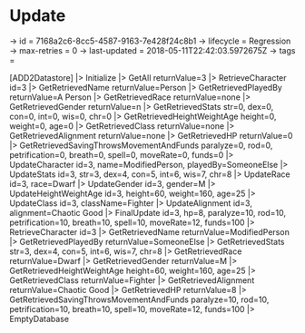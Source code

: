 # Update

-> id = 7168a2c6-8cc5-4587-9163-7e428f24c8b1
-> lifecycle = Regression
-> max-retries = 0
-> last-updated = 2018-05-11T22:42:03.5972675Z
-> tags = 

[ADD2Datastore]
|> Initialize
|> GetAll returnValue=3
|> RetrieveCharacter id=3
|> GetRetrievedName returnValue=Person
|> GetRetrievedPlayedBy returnValue=A Person
|> GetRetrievedRace returnValue=none
|> GetRetrievedGender returnValue=n
|> GetRetrievedStats str=0, dex=0, con=0, int=0, wis=0, chr=0
|> GetRetrievedHeightWeightAge height=0, weight=0, age=0
|> GetRetrievedClass returnValue=none
|> GetRetrievedAlignment returnValue=none
|> GetRetrievedHP returnValue=0
|> GetRetrievedSavingThrowsMovementAndFunds paralyze=0, rod=0, petrification=0, breath=0, spell=0, moveRate=0, funds=0
|> UpdateCharacter id=3, name=ModifiedPerson, playedBy=SomeoneElse
|> UpdateStats id=3, str=3, dex=4, con=5, int=6, wis=7, chr=8
|> UpdateRace id=3, race=Dwarf
|> UpdateGender id=3, gender=M
|> UpdateHeightWeightAge id=3, height=60, weight=160, age=25
|> UpdateClass id=3, className=Fighter
|> UpdateAlignment id=3, alignment=Chaotic Good
|> FinalUpdate id=3, hp=8, paralyze=10, rod=10, petrification=10, breath=10, spell=10, moveRate=12, funds=100
|> RetrieveCharacter id=3
|> GetRetrievedName returnValue=ModifiedPerson
|> GetRetrievedPlayedBy returnValue=SomeoneElse
|> GetRetrievedStats str=3, dex=4, con=5, int=6, wis=7, chr=8
|> GetRetrievedRace returnValue=Dwarf
|> GetRetrievedGender returnValue=M
|> GetRetrievedHeightWeightAge height=60, weight=160, age=25
|> GetRetrievedClass returnValue=Fighter
|> GetRetrievedAlignment returnValue=Chaotic Good
|> GetRetrievedHP returnValue=8
|> GetRetrievedSavingThrowsMovementAndFunds paralyze=10, rod=10, petrification=10, breath=10, spell=10, moveRate=12, funds=100
|> EmptyDatabase
~~~
